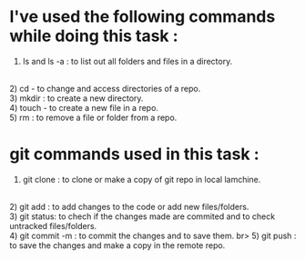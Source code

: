 # I've used the following commands while doing this task :

 1) ls and ls -a : to list out all folders and files in a directory.
 <br>
2) cd - to change and access directories of a repo.
 <br>
3) mkdir : to create a new directory.
 <br>
4) touch - to create a new file in a repo.
 <br>
5) rm : to remove a file or folder from a repo.

# git commands used in this task :

1) git clone : to clone or make a copy of git repo in local lamchine.
 <br>
2) git add : to add changes to the code or add new files/folders.
 <br>
3) git status: to chech if the changes made are commited and to check untracked files/folders.
 <br>
4) git commit -m : to commit the changes and to save them.
 br>
5) git push : to save the changes and make a copy in the remote repo.

